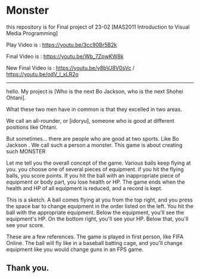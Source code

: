 # Monster
this repository is for Final project of 23-02 [MAS2011 Introduction to Visual Media Programming]


Play Video is : https://youtu.be/3cc90Br5B2k

Final Video is : https://youtu.be/Wb_7ZpwKW8k

New Final Video is : https://youtu.be/y8bVJ8V0sVc / https://youtu.be/odV_l_xLR2o

---
hello. My project is [Who is the next Bo Jackson, who is the next Shohei Ohtani].

What these two men have in common is that they excelled in two areas.

We call an all-rounder, or [idoryu],
someone who is good at different positions like Ohtani.

But sometimes...
there are people who are good at two sports. Like Bo Jackson . We call such a person a monster.
This game is about creating such MONSTER

Let me tell you the overall concept of the game.
Various balls keep flying at you. you choose one of several pieces of equipment. if you hit the flying balls, you score points. If you hit the ball with an inappropriate piece of equipment or body part, you lose health or HP.
The game ends when the health and HP of all equipment is reduced, and a record is kept.

This is a sketch. A ball comes flying at you from the top right, and you press the space bar to change equipment in the order listed on the left. You hit the ball with the appropriate equipment. Below the equipment, you'll see the equipment's HP. On the bottom right, you'll see your HP. Below that, you'll see your score.

These are a few references. The game is played in first person, like FIFA Online. The ball will fly like in a baseball batting cage, and you'll change equipment like you would change guns in an FPS game.

Thank you.
---
